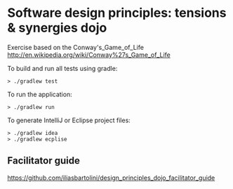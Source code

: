 Software design principles: tensions &amp; synergies dojo
======================

Exercise based on the Conway's_Game_of_Life
http://en.wikipedia.org/wiki/Conway%27s_Game_of_Life

To build and run all tests using gradle:
```
> ./gradlew test
```

To run the application:
```
> ./gradlew run
```

To generate IntelliJ or Eclipse project files:
```
> ./gradlew idea
> ./gradlew ecplise
```


Facilitator guide
-----------------
https://github.com/iliasbartolini/design_principles_dojo_facilitator_guide